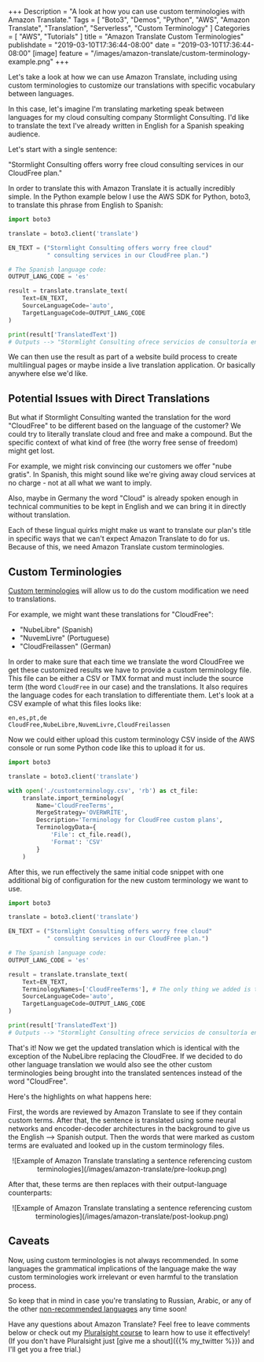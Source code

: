 +++
Description = "A look at how you can use custom terminologies with Amazon Translate."
Tags = [
  "Boto3",
  "Demos",
  "Python",
  "AWS",
  "Amazon Translate",
  "Translation",
  "Serverless",
  "Custom Terminology"
]
Categories = [
  "AWS",
  "Tutorials"
]
title = "Amazon Translate Custom Terminologies"
publishdate = "2019-03-10T17:36:44-08:00"
date = "2019-03-10T17:36:44-08:00"
[image]
    feature = "/images/amazon-translate/custom-terminology-example.png"
+++

Let's take a look at how we can use Amazon Translate, including using custom terminologies to customize our translations with specific vocabulary between languages.

In this case, let's imagine I'm translating marketing speak between languages for my cloud consulting company Stormlight Consulting. I'd like to translate the text I've already written in English for a Spanish speaking audience. 

<!--more-->

Let's start with a single sentence:

"Stormlight Consulting offers worry free cloud consulting services in our CloudFree plan."

In order to translate this with Amazon Translate it is actually incredibly simple. In the Python example below I use the AWS SDK for Python, boto3, to translate this phrase from English to Spanish:

```python
import boto3

translate = boto3.client('translate')

EN_TEXT = ("Stormlight Consulting offers worry free cloud"
           " consulting services in our CloudFree plan.")

# The Spanish language code:
OUTPUT_LANG_CODE = 'es'

result = translate.translate_text(
    Text=EN_TEXT,
    SourceLanguageCode='auto',
    TargetLanguageCode=OUTPUT_LANG_CODE
)

print(result['TranslatedText'])
# Outputs --> "Stormlight Consulting ofrece servicios de consultoría en la nube sin preocupaciones en nuestro plan CloudFree."
```

We can then use the result as part of a website build process to create multilingual pages or maybe inside a live translation application. Or basically anywhere else we'd like.

## Potential Issues with Direct Translations

But what if Stormlight Consulting wanted the translation for the word "CloudFree" to be different based on the language of the customer? We could try to literally translate cloud and free and make a compound. But the specific context of what kind of free (the worry free sense of freedom) might get lost.

For example, we might risk convincing our customers we offer "nube gratis". In Spanish, this might sound like we're giving away cloud services at no charge - not at all what we want to imply.

Also, maybe in Germany the word "Cloud" is already spoken enough in technical communities to be kept in English and we can bring it in directly without translation.

Each of these lingual quirks might make us want to translate our plan's title in specific ways that we can't expect Amazon Translate to do for us. Because of this, we need Amazon Translate custom terminologies.

## Custom Terminologies

[Custom terminologies](https://docs.aws.amazon.com/translate/latest/dg/creating-custom-terminology.html) will allow us to do the custom modification we need to translations.

For example, we might want these translations for "CloudFree":
- "NubeLibre" (Spanish)
- "NuvemLivre" (Portuguese)
- "CloudFreilassen" (German)

In order to make sure that each time we translate the word CloudFree we get these customized results we have to provide a custom terminology file. This file can be either a CSV or TMX format and must include the source term (the word `CloudFree` in our case) and the translations. It also requires the language codes for each translation to differentiate them. Let's look at a CSV example of what this files looks like:

```csv
en,es,pt,de
CloudFree,NubeLibre,NuvemLivre,CloudFreilassen
```

Now we could either upload this custom terminology CSV inside of the AWS console or run some Python code like this to upload it for us.

```python
import boto3

translate = boto3.client('translate')

with open('./customterminology.csv', 'rb') as ct_file:
    translate.import_terminology(
        Name='CloudFreeTerms',
        MergeStrategy='OVERWRITE',
        Description='Terminology for CloudFree custom plans',
        TerminologyData={
            'File': ct_file.read(),
            'Format': 'CSV'
        }
    )

```

After this, we run effectively the same initial code snippet with one additional big of configuration for the new custom terminology we want to use.

```python
import boto3

translate = boto3.client('translate')

EN_TEXT = ("Stormlight Consulting offers worry free cloud"
           " consulting services in our CloudFree plan.")

# The Spanish language code:
OUTPUT_LANG_CODE = 'es'

result = translate.translate_text(
    Text=EN_TEXT,
    TerminologyNames=['CloudFreeTerms'], # The only thing we added is this line
    SourceLanguageCode='auto',
    TargetLanguageCode=OUTPUT_LANG_CODE
)

print(result['TranslatedText'])
# Outputs --> "Stormlight Consulting ofrece servicios de consultoría en la nube sin preocupaciones en nuestro plan NubeLibre."
```

That's it! Now we get the updated translation which is identical with the exception of the NubeLibre replacing the CloudFree. If we decided to do other language translation we would also see the other custom terminologies being brought into the translated sentences instead of the word "CloudFree".

Here's the highlights on what happens here:

First, the words are reviewed by Amazon Translate to see if they contain custom terms. After that, the sentence is translated using some neural networks and encoder-decoder architectures in the background to give us the English --> Spanish output. Then the words that were marked as custom terms are evaluated and looked up in the custom terminology files.

<center>![Example of Amazon Translate translating a sentence referencing custom terminologies](/images/amazon-translate/pre-lookup.png)</center>

After that, these terms are then replaces with their output-language counterparts:

<center>![Example of Amazon Translate translating a sentence referencing custom terminologies](/images/amazon-translate/post-lookup.png)</center>

## Caveats

Now, using custom terminologies is not always recommended. In some languages the grammatical implications of the language make the way custom terminologies work irrelevant or even harmful to the translation process.

So keep that in mind in case you're translating to Russian, Arabic, or any of the other [non-recommended languages](https://docs.aws.amazon.com/translate/latest/dg/permissible-language-pairs.html) any time soon!

Have any questions about Amazon Translate? Feel free to leave comments below or check out my [Pluralsight course](https://app.pluralsight.com/library/courses/aws-translate-text) to learn how to use it effectively! (If you don't have Pluralsight just [give me a shout]({{% my_twitter %}}) and I'll get you a free trial.)